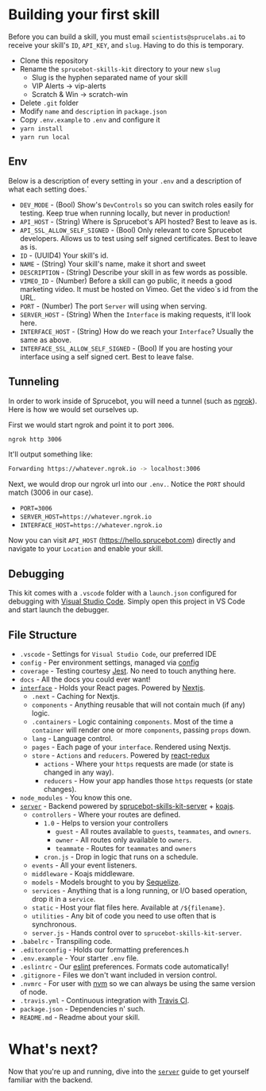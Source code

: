 # Building your first skill
Before you can build a skill, you must email `scientists@sprucelabs.ai` to receive your skill's `ID`, `API_KEY`, and `slug`. Having to do this is temporary.

- Clone this repository
- Rename the `sprucebot-skills-kit` directory to your new `slug`
    - Slug is the hyphen separated name of your skill
    - VIP Alerts -> vip-alerts
    - Scratch & Win -> scratch-win
- Delete `.git` folder
- Modify `name` and `description` in `package.json`
- Copy `.env.example` to `.env` and configure it
- `yarn install`
- `yarn run local`

## Env
Below is a description of every setting in your `.env` and a description of what each setting does.`

* `DEV_MODE` - (Bool) Show's `DevControls` so you can switch roles easily for testing. Keep true when running locally, but never in production!
* `API_HOST` - (String) Where is Sprucebot's API hosted? Best to leave as is.
* `API_SSL_ALLOW_SELF_SIGNED` - (Bool) Only relevant to core Sprucebot developers. Allows us to test using self signed certificates. Best to leave as is.
* `ID` - (UUID4) Your skill's id.
* `NAME` - (String) Your skill's name, make it short and sweet
* `DESCRIPTION` - (String) Describe your skill in as few words as possible.
* `VIMEO_ID` - (Number) Before a skill can go public, it needs a good marketing video. It must be hosted on Vimeo. Get the video`s id from the URL.
* `PORT` - (Number) The port `Server` will using when serving.
* `SERVER_HOST` - (String) When the `Interface` is making requests, it'll look here.
* `INTERFACE_HOST` - (String) How do we reach your `Interface`? Usually the same as above.
* `INTERFACE_SSL_ALLOW_SELF_SIGNED` - (Bool) If you are hosting your interface using a self signed cert. Best to leave false.

## Tunneling
In order to work inside of Sprucebot, you will need a tunnel (such as [ngrok](ngrok.io)). Here is how we would set ourselves up.

First we would start ngrok and point it to port `3006`.

```bash
ngrok http 3006
```

It'll output something like:
```bash
Forwarding https://whatever.ngrok.io -> localhost:3006    
```

Next, we would drop our ngrok url into our `.env.`. Notice the `PORT` should match (3006 in our case).

* `PORT=3006` 
* `SERVER_HOST=https://whatever.ngrok.io`
* `INTERFACE_HOST=https://whatever.ngrok.io`


Now you can visit `API_HOST` (https://hello.sprucebot.com) directly and navigate to your `Location` and enable your skill.

## Debugging
This kit comes with a `.vscode` folder with a `launch.json` configured for debugging with [Visual Studio Code](https://code.visualstudio.com). Simply open this project in VS Code and start launch the debugger.

## File Structure
 * `.vscode` - Settings for `Visual Studio Code`, our preferred IDE
 * `config` - Per environment settings, managed via [config](https://github.com/lorenwest/node-config)
 * `coverage` - Testing courtesy [Jest](https://facebook.github.io/jest/). No need to touch anything here.
 * `docs` - All the docs you could ever want!
 * [`interface`](interface.md) - Holds your React pages. Powered by [Nextjs](https://github.com/zeit/next.js/). 
    * `.next` - Caching for Nextjs.
    * `components` - Anything reusable that will not contain much (if any) logic.
    * `.containers` - Logic containing `components`. Most of the time a `container` will render one or more `components`, passing `props` down.
    * `lang` - Language control.
    * `pages` - Each page of your `interface`. Rendered using Nextjs.
    * `store` - `Actions` and `reducers`. Powered by [react-redux](https://github.com/reactjs/react-redux)
        * `actions` - Where your `https` requests are made (or state is changed in any way).
        * `reducers` - How your app handles those `https` requests (or state changes).
 * `node_modules` - You know this one.
 * [`server`](server.md) - Backend powered by [sprucebot-skills-kit-server](https://github.com/sprucelabsai/sprucebot-skills-kit-server) + [koajs](http://koajs.com).
    * `controllers` - Where your routes are defined.
        * `1.0` - Helps to version your controllers
            * `guest` - All routes available to `guests`, `teammates`, and `owners`.
            * `owner` - All routes only available to `owners`.
            * `teammate` - Routes for `teammates` and `owners`
        * `cron.js` - Drop in logic that runs on a schedule.
    * `events` - All your event listeners.
    * `middleware` - Koajs middleware.
    * `models` - Models brought to you by [Sequelize](http://docs.sequelizejs.com).
    * `services` - Anything that is a long running, or I/O based operation, drop it in a `service`.
    * `static` - Host your flat files here. Available at `/${filename}`.
    * `utilities` - Any bit of code you need to use often that is synchronous.
    * `server.js` - Hands control over to `sprucebot-skills-kit-server`.
* `.babelrc` - Transpiling code.
* `.editorconfig` - Holds our formatting preferences.h
* `.env.example` - Your starter `.env` file.
* `.eslintrc` - Our [eslint](https://eslint.org) preferences. Formats code automatically!
* `.gitignore` - Files we don't want included in version control.
* `.nvmrc` - For user with [nvm](https://github.com/creationix/nvm) so we can always be using the same version of node.
* `.travis.yml` - Continuous integration with [Travis CI](https://travis-ci.org).
* `package.json` - Dependencies n' such.
* `README.md` - Readme about your skill.

# What's next?
Now that you're up and running, dive into the [`server`](server.md) guide to get yourself familiar with the backend.